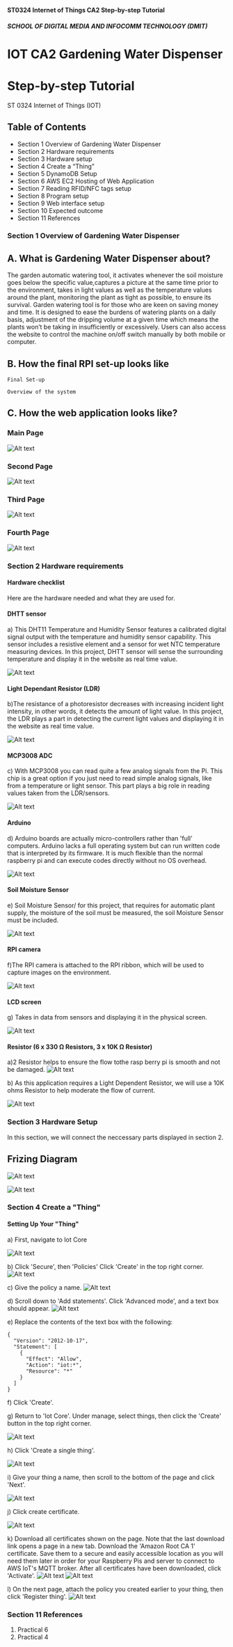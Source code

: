 **ST0324 Internet of Things CA2 Step-by-step Tutorial**

##### SCHOOL OF DIGITAL MEDIA AND INFOCOMM TECHNOLOGY (DMIT)

# IOT CA2 Gardening Water Dispenser

# Step-by-step Tutorial

ST 0324 Internet of Things (IOT)


## Table of Contents


- Section 1 Overview of Gardening Water Dispenser
- Section 2 Hardware requirements
- Section 3 Hardware setup
- Section 4 Create a “Thing”
- Section 5 DynamoDB Setup
- Section 6 AWS EC2 Hosting of Web Application
- Section 7 Reading RFID/NFC tags setup
- Section 8 Program setup
- Section 9 Web interface setup
- Section 10 Expected outcome
- Section 11 References

### Section 1 Overview of Gardening Water Dispenser

## A. What is Gardening Water Dispenser about?
The garden automatic watering tool, it activates whenever the soil moisture goes below the specific value,captures a picture at the same time prior to the environment, takes in light values as well as the temperature values around the plant, monitoring the plant as tight as possible, to ensure its survival.  Garden watering tool is for those who are keen on saving money and time. It is designed to ease the burdens of watering plants on a daily basis,  adjustment of the dripping volume at a given time which means the plants won’t be taking in insufficiently or excessively. Users can also access the website to control the machine on/off switch manually by both mobile or computer.

## B. How the final RPI set-up looks like
```
Final Set-up
```






```
Overview of the system
```

## C. How the web application looks like?

### Main Page
![Alt text](https://github.com/999sky999/CA2_IOT/blob/master/GitHub%20Images/application(1).jpg "DHT11")

### Second Page
![Alt text](https://github.com/999sky999/CA2_IOT/blob/master/GitHub%20Images/Application(2).jpg "DHT11")

### Third Page
![Alt text](https://github.com/999sky999/CA2_IOT/blob/master/GitHub%20Images/Application(3).jpg "DHT11")

### Fourth Page
![Alt text](https://github.com/999sky999/CA2_IOT/blob/master/GitHub%20Images/Application(4).jpg "DHT11")


### Section 2 Hardware requirements 

#### Hardware checklist

Here are the hardware needed and what they are used for.



#### DHTT sensor
a) This DHT11 Temperature and Humidity Sensor features a calibrated digital signal output with the temperature and humidity sensor capability. This sensor includes a resistive element and a sensor for wet NTC temperature measuring devices. In this project, DHTT sensor will sense the surrounding temperature and display it in the website as real time value.

![Alt text](https://github.com/999sky999/CA2_IOT/blob/master/GitHub%20Images/DHT11.jpg "DHT11")

#### Light Dependant Resistor (LDR)
b)The resistance of a photoresistor decreases with increasing incident light intensity, in other words, it detects the amount of light value. In this project, the LDR plays a part in detecting the current light values and displaying it in the website as real time value.

![Alt text](https://github.com/999sky999/CA2_IOT/blob/master/GitHub%20Images/LDR.png "DHT11")

#### MCP3008 ADC
c) With MCP3008 you can read quite a few analog signals from the Pi.  This chip is a great option if you just need to read simple analog signals, like from a temperature or light sensor. This part plays a big role in reading values taken from the LDR/sensors.

![Alt text](https://github.com/999sky999/CA2_IOT/blob/master/GitHub%20Images/MCP3008.jpg "Optional Title")

#### Arduino
d) Arduino boards are actually micro-controllers rather than 'full' computers. Arduino lacks a full operating system but can run written code that is interpreted by its firmware. It is much flexible than the normal raspberry pi and can execute codes directly without no OS overhead.

![Alt text](https://github.com/999sky999/CA2_IOT/blob/master/GitHub%20Images/Arduino.jpg "Optional Title")

#### Soil Moisture Sensor
e) Soil Moisture Sensor/ for this project, that requires for automatic plant supply, the moisture of the soil must be measured, the soil Moisture Sensor must be included. 

![Alt text](https://github.com/999sky999/CA2_IOT/blob/master/GitHub%20Images/moisture.jpg "Optional Title")

#### RPI camera
f)The RPI camera is attached to the RPI ribbon, which will be used to capture images on the environment.

![Alt text](https://github.com/999sky999/CA2_IOT/blob/master/GitHub%20Images/picamera.jpg "DHT11")

#### LCD screen
g) Takes in data from sensors and displaying it in the physical screen.

![Alt text](https://github.com/999sky999/CA2_IOT/blob/master/GitHub%20Images/LCD.jpg "DHT11")

#### Resistor (6 x 330 Ω Resistors, 3 x 10K Ω Resistor)
a)2 Resistor helps to ensure the flow tothe rasp berry pi is smooth and not be damaged.
![Alt text](https://github.com/999sky999/CA2_IOT/blob/master/GitHub%20Images/resistor.png "Optional Title")

b) As this application requires a Light Dependent Resistor, we will use a 10K ohms Resistor to help moderate the flow of current.

![Alt text](https://github.com/999sky999/CA2_IOT/blob/master/GitHub%20Images/resistor2.jpg "Optional Title")



### Section 3 Hardware Setup

In this section, we will connect the neccessary parts displayed in section 2.

## Frizing Diagram
![Alt text](https://github.com/999sky999/CA2_IOT/blob/master/GitHub%20Images/diagram1.JPG "Optional Title")

![Alt text](https://github.com/999sky999/CA2_IOT/blob/master/GitHub%20Images/diagram2.JPG "Optional Title")



### Section 4 Create a "Thing"

#### Setting Up Your "Thing"
a) First, navigate to Iot Core

![Alt text](https://github.com/999sky999/CA2_IOT/blob/master/GitHub%20Images/Annotation%202019-08-21%20155802.png "Optional Title")

b) Click 'Secure', then 'Policies' Click 'Create' in the top right corner.
![Alt text](https://github.com/999sky999/CA2_IOT/blob/master/GitHub%20Images/Annotation%202019-08-21%20162247.png)

c) Give the policy a name.
![Alt text](https://github.com/999sky999/CA2_IOT/blob/master/GitHub%20Images/Annotation%202019-08-21%20162541.png)

d) Scroll down to 'Add statements'. Click 'Advanced mode', and a text box should appear.
![Alt text](https://github.com/999sky999/CA2_IOT/blob/master/GitHub%20Images/Annotation%202019-08-21%20162756.png)

e) Replace the contents of the text box with the following:
```
{
  "Version": "2012-10-17",
  "Statement": [
    {
      "Effect": "Allow",
      "Action": "iot:*",
      "Resource": "*"
    }
  ]
}

```
f) Click 'Create'.

g) Return to 'Iot Core'. Under manage, select things, then click the 'Create' button in the top right corner.

![Alt text](https://github.com/999sky999/CA2_IOT/blob/master/GitHub%20Images/Annotation%202019-08-21%20160104.png "Optional Title")

h) Click 'Create a single thing'.

![Alt text](https://github.com/999sky999/CA2_IOT/blob/master/GitHub%20Images/Annotation%202019-08-21%20160453.png "Optional Title")

i) Give your thing a name, then scroll to the bottom of the page and click 'Next'.

![Alt text](https://github.com/999sky999/CA2_IOT/blob/master/GitHub%20Images/Annotation%202019-08-21%20160740.png "Optional Title")

j) Click create certificate.

![Alt text](https://github.com/999sky999/CA2_IOT/blob/master/GitHub%20Images/Annotation%202019-08-21%20161042.png "Optional Title")

k) Download all certificates shown on the page. Note that the last download link opens a page in a new tab. Download the 'Amazon Root CA 1' certificate. Save them to a secure and easily accessible location as you will need them later in order for your Raspberry Pis and server to connect to AWS IoT's MQTT broker. After all certificates have been downloaded, click 'Activate'.
![Alt text](https://github.com/999sky999/CA2_IOT/blob/master/GitHub%20Images/Annotation%202019-08-21%20161337.png)
![Alt text](https://github.com/999sky999/CA2_IOT/blob/master/GitHub%20Images/Annotation%202019-08-21%20161749.png)

l) On the next page, attach the policy you created earlier to your thing, then click 'Register thing'.
![Alt text](https://github.com/999sky999/CA2_IOT/blob/master/GitHub%20Images/Annotation%202019-08-21%20163335.png)

### Section 11 References

1) Practical 6
2) Practical 4

